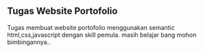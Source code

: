 ## Tugas Website Portofolio
Tugas membuat website portofolio menggunakan semantic html,css,javascript dengan skill pemula.
masih belajar bang mohon bimbingannya..
